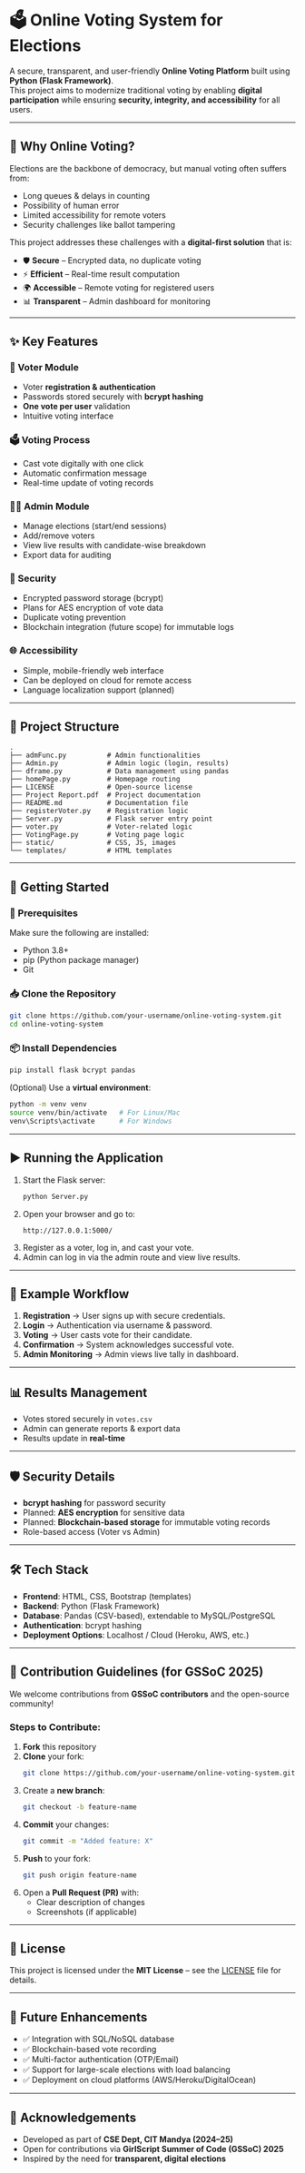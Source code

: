# 🗳️ Online Voting System for Elections

A secure, transparent, and user-friendly **Online Voting Platform** built using **Python (Flask Framework)**.  
This project aims to modernize traditional voting by enabling **digital participation** while ensuring **security, integrity, and accessibility** for all users.

---

## 🌟 Why Online Voting?
Elections are the backbone of democracy, but manual voting often suffers from:
- Long queues & delays in counting
- Possibility of human error
- Limited accessibility for remote voters
- Security challenges like ballot tampering

This project addresses these challenges with a **digital-first solution** that is:
- 🛡️ **Secure** – Encrypted data, no duplicate voting  
- ⚡ **Efficient** – Real-time result computation  
- 🌍 **Accessible** – Remote voting for registered users  
- 📊 **Transparent** – Admin dashboard for monitoring  

---

## ✨ Key Features

### 👤 Voter Module
- Voter **registration & authentication**
- Passwords stored securely with **bcrypt hashing**
- **One vote per user** validation
- Intuitive voting interface

### 🗳️ Voting Process
- Cast vote digitally with one click
- Automatic confirmation message
- Real-time update of voting records

### 👨‍💼 Admin Module
- Manage elections (start/end sessions)
- Add/remove voters
- View live results with candidate-wise breakdown
- Export data for auditing

### 🔐 Security
- Encrypted password storage (bcrypt)
- Plans for AES encryption of vote data
- Duplicate voting prevention
- Blockchain integration (future scope) for immutable logs

### 🌐 Accessibility
- Simple, mobile-friendly web interface
- Can be deployed on cloud for remote access
- Language localization support (planned)

---

## 📂 Project Structure

```
.
├── admFunc.py          # Admin functionalities
├── Admin.py            # Admin logic (login, results)
├── dframe.py           # Data management using pandas
├── homePage.py         # Homepage routing
├── LICENSE             # Open-source license
├── Project Report.pdf  # Project documentation
├── README.md           # Documentation file
├── registerVoter.py    # Registration logic
├── Server.py           # Flask server entry point
├── voter.py            # Voter-related logic
├── VotingPage.py       # Voting page logic
├── static/             # CSS, JS, images
└── templates/          # HTML templates
```

---

## 🚀 Getting Started

### 🔧 Prerequisites
Make sure the following are installed:
- Python 3.8+
- pip (Python package manager)
- Git

### 📥 Clone the Repository
```bash
git clone https://github.com/your-username/online-voting-system.git
cd online-voting-system
```

### 📦 Install Dependencies
```bash
pip install flask bcrypt pandas
```

(Optional) Use a **virtual environment**:
```bash
python -m venv venv
source venv/bin/activate   # For Linux/Mac
venv\Scripts\activate      # For Windows
```

---

## ▶️ Running the Application

1. Start the Flask server:
   ```bash
   python Server.py
   ```
2. Open your browser and go to:
   ```
   http://127.0.0.1:5000/
   ```
3. Register as a voter, log in, and cast your vote.  
4. Admin can log in via the admin route and view live results.

---

## 🧪 Example Workflow

1. **Registration** → User signs up with secure credentials.  
2. **Login** → Authentication via username & password.  
3. **Voting** → User casts vote for their candidate.  
4. **Confirmation** → System acknowledges successful vote.  
5. **Admin Monitoring** → Admin views live tally in dashboard.  

---

## 📊 Results Management
- Votes stored securely in `votes.csv`  
- Admin can generate reports & export data  
- Results update in **real-time**  

---

## 🛡️ Security Details
- **bcrypt hashing** for password security  
- Planned: **AES encryption** for sensitive data  
- Planned: **Blockchain-based storage** for immutable voting records  
- Role-based access (Voter vs Admin)  

---

## 🛠️ Tech Stack
- **Frontend**: HTML, CSS, Bootstrap (templates)  
- **Backend**: Python (Flask Framework)  
- **Database**: Pandas (CSV-based), extendable to MySQL/PostgreSQL  
- **Authentication**: bcrypt hashing  
- **Deployment Options**: Localhost / Cloud (Heroku, AWS, etc.)  

---

## 🤝 Contribution Guidelines (for GSSoC 2025)

We welcome contributions from **GSSoC contributors** and the open-source community!

### Steps to Contribute:
1. **Fork** this repository  
2. **Clone** your fork:
   ```bash
   git clone https://github.com/your-username/online-voting-system.git
   ```
3. Create a **new branch**:
   ```bash
   git checkout -b feature-name
   ```
4. **Commit** your changes:
   ```bash
   git commit -m "Added feature: X"
   ```
5. **Push** to your fork:
   ```bash
   git push origin feature-name
   ```
6. Open a **Pull Request (PR)** with:
   - Clear description of changes  
   - Screenshots (if applicable)  

---

## 📜 License
This project is licensed under the **MIT License** – see the [LICENSE](LICENSE) file for details.

---

## 📖 Future Enhancements
- ✅ Integration with SQL/NoSQL database  
- ✅ Blockchain-based vote recording  
- ✅ Multi-factor authentication (OTP/Email)  
- ✅ Support for large-scale elections with load balancing  
- ✅ Deployment on cloud platforms (AWS/Heroku/DigitalOcean)  

---

## 🙌 Acknowledgements
- Developed as part of **CSE Dept, CIT Mandya (2024–25)**  
- Open for contributions via **GirlScript Summer of Code (GSSoC) 2025**  
- Inspired by the need for **transparent, digital elections**  
